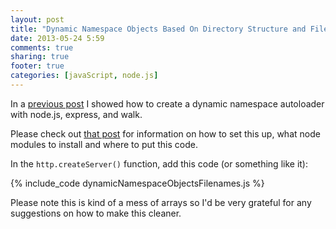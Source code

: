 ```yaml
---
layout: post
title: "Dynamic Namespace Objects Based On Directory Structure and File Names"
date: 2013-05-24 5:59
comments: true
sharing: true
footer: true
categories: [javaScript, node.js]
---
```

In a [previous post](/blog/2013/05/16/create-dynamic-namespace-autoloader-with-node-js-express-walk-and-titlecaps/)
I showed how to create a dynamic namespace autoloader with node.js, express, and walk.

<!-- more -->
Please check out [that post](/blog/2013/05/16/create-dynamic-namespace-autoloader-with-node-js-express-walk-and-titlecaps/)
for information on how to set this up, what node modules to install and where to put this code.

In the `http.createServer()` function, add this code (or something like it):

{% include_code dynamicNamespaceObjectsFilenames.js %}

Please note this is kind of a mess of arrays so I'd be very grateful for any suggestions on how to make this cleaner.

